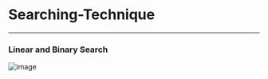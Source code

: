 # Searching-Technique

---

### Linear and Binary Search



![image](https://user-images.githubusercontent.com/53177368/97094806-f86fe700-1675-11eb-9a6c-3150cd569f70.png)
